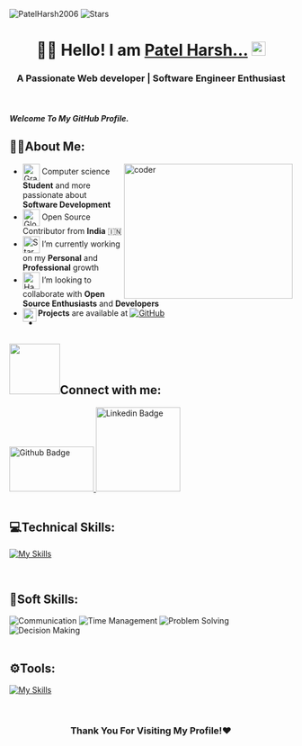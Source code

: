 <p align="left"> 
 <img src="https://komarev.com/ghpvc/?username=PatelHarsh2006&label=Profile%20views&color=0e75b6&style=flat" alt="PatelHarsh2006" /> 
 <img alt="Stars" src="https://img.shields.io/github/stars/PatelHarsh2006?style=flat&labelColor=343b41"/> 
</p>
 
 # <div align="center"> 👨‍🎓 Hello! I am [Patel Harsh...](https://www.linkedin.com/in/harshpatel2006/) <img src="https://media.giphy.com/media/hvRJCLFzcasrR4ia7z/giphy.gif" height="25px"> </div>
<h3 align="center">A Passionate Web developer | Software Engineer Enthusiast</h3>
<br />

 #### _Welcome To My GitHub Profile._ 
 
 ## 🧑‍💻About Me:

<img align="right" alt= "coder" width="300" height="240" src="https://github.com/vishal02527/vishal02527/blob/main/coding-gif-1-unscreen.gif" />

 - <img src="https://raw.githubusercontent.com/Tarikul-Islam-Anik/Animated-Fluent-Emojis/master/Emojis/Objects/Graduation%20Cap.png" alt="Graduation Cap" width="30" align="center" /> Computer science **Student** and more passionate about **Software Development**
- <img src="https://raw.githubusercontent.com/Tarikul-Islam-Anik/Animated-Fluent-Emojis/master/Emojis/Travel%20and%20places/Globe%20Showing%20Asia-Australia.png" alt="Globe Showing Asia-Australia" width="30" align="center" /> Open Source Contributor from **India** 🇮🇳
- <img src="https://raw.githubusercontent.com/Tarikul-Islam-Anik/Animated-Fluent-Emojis/master/Emojis/Travel%20and%20places/Star.png" alt="Star" width="30" align=center /> I’m currently working on my **Personal** and **Professional** growth
- <img src="https://raw.githubusercontent.com/Tarikul-Islam-Anik/Animated-Fluent-Emojis/master/Emojis/Hand%20gestures/Handshake.png" alt="Handshake" width="30" align=center /> I’m looking to collaborate with **Open Source Enthusiasts** and **Developers**
- <img align='left' src="https://raw.githubusercontent.com/Tarikul-Islam-Anik/Animated-Fluent-Emojis/master/Emojis/Travel%20and%20places/Rocket.png" width="24" align="center"> **Projects** are available at
  [![GitHub](https://img.shields.io/badge/github-%23121011.svg?style=flat-square&logo=github&logoColor=white)](https://github.com/vishal02527)
- 

  
<h2><img src="https://raw.githubusercontent.com/ShahriarShafin/ShahriarShafin/main/Assets/handshake.gif" width="90px" style="max-width: 100%; user-select: auto;">Connect with me:</h2>
<div id="badges">
  <a href="https://github.com/PatelHarsh2006">
    <img src="https://img.shields.io/badge/Github-013243?style=for-the-badge&logo=Github&logoColor=white" height="80px" width="150px" border-radius="30px" alt="Github Badge"/>
  </a>
   <a href="https://www.linkedin.com/in/harshpatel2006">
    <img src="https://img.shields.io/badge/Linkedin-blue?style=for-the-badge&logo=linkedin&logoColor=white height="80px" width="150px" alt="Linkedin Badge"/>
  </a>
</div>
   
<br>

## 💻Technical Skills:
[![My Skills](https://skillicons.dev/icons?i=c,html,css,javascript)](https://skillicons.dev)

<br>
   
## 👤Soft Skills:
<div id="badges">
  <a>
    <img src="https://img.shields.io/badge/Communication-yellow?style=for-the-badge&logoColor=white" alt="Communication"/>
  </a>
  <a>
    <img src="https://img.shields.io/badge/Time Management-470137?style=for-the-badge&logoColor=white" alt="Time Management"/>
  </a>
  <a>
    <img src="https://img.shields.io/badge/Problem Solving-E10098?style=for-the-badge&logoColor=white" alt="Problem Solving"/>
  </a>
  <a>
    <img src="https://img.shields.io/badge/Decision Making-FE7A16?style=for-the-badge&logoColor=white" alt="Decision Making"/>
  </a>
</div>

<br>
   
## ⚙️Tools:
[![My Skills](https://skillicons.dev/icons?i=git,github,vscode)](https://skillicons.dev)

<br />

### <div align="center">Thank You For Visiting My Profile!❤️</div>
